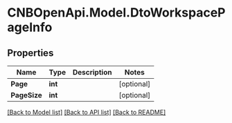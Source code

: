 # CNBOpenApi.Model.DtoWorkspacePageInfo

## Properties

Name | Type | Description | Notes
------------ | ------------- | ------------- | -------------
**Page** | **int** |  | [optional] 
**PageSize** | **int** |  | [optional] 

[[Back to Model list]](../../README.md#documentation-for-models) [[Back to API list]](../../README.md#documentation-for-api-endpoints) [[Back to README]](../../README.md)

